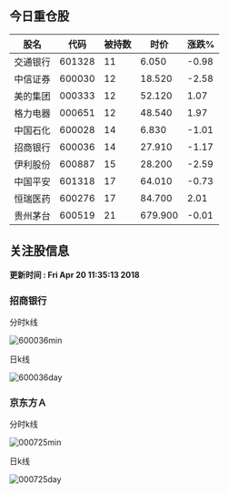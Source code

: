 
## 今日重仓股 

|股名|代码|被持数|时价|涨跌%|
|---|---|---|---|---|
|交通银行|601328|11|6.050|-0.98|
|中信证券|600030|12|18.520|-2.58|
|美的集团|000333|12|52.120|1.07|
|格力电器|000651|12|48.540|1.97|
|中国石化|600028|14|6.830|-1.01|
|招商银行|600036|14|27.910|-1.17|
|伊利股份|600887|15|28.200|-2.59|
|中国平安|601318|17|64.010|-0.73|
|恒瑞医药|600276|17|84.700|2.01|
|贵州茅台|600519|21|679.900|-0.01|

## 关注股信息
**更新时间 : Fri Apr 20 11:35:13 2018**
### 招商银行 
分时k线

![600036min](http://image.sinajs.cn/newchart/min/n/sh600036.gif)

日k线

![600036day](http://image.sinajs.cn/newchart/daily/n/sh600036.gif)

### 京东方Ａ 
分时k线

![000725min](http://image.sinajs.cn/newchart/min/n/sz000725.gif)

日k线

![000725day](http://image.sinajs.cn/newchart/daily/n/sz000725.gif)
